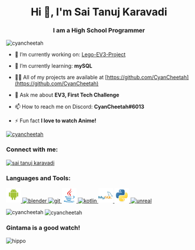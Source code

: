 <h1 align="center">Hi 👋, I'm Sai Tanuj Karavadi</h1>
<h3 align="center">I am a High School Programmer</h3>

<p align="left"> <img src="https://komarev.com/ghpvc/?username=cyancheetah&label=Profile%20views&color=0e75b6&style=flat" alt="cyancheetah" /> </p>



- 🔭 I’m currently working on: [Lego-EV3-Project](https://github.com/CyanCheetah/CyanBot)

- 🌱 I’m currently learning: **mySQL**

- 👨‍💻 All of my projects are available at [https://github.com/CyanCheetah](https://github.com/CyanCheetah)

- 💬 Ask me about **EV3, First Tech Challenge**

- 📫 How to reach me on Discord: **CyanCheetah#6013**

- ⚡ Fun fact **I love to watch Anime!**

<p align="left"> <a href="https://github.com/ryo-ma/github-profile-trophy"><img src="https://github-profile-trophy.vercel.app/?username=cyancheetah" alt="cyancheetah" /></a> </p>

<h3 align="left">Connect with me:</h3>
<p align="left">
<a href="https://www.linkedin.com/in/sai-tanuj-karavadi-0b6b54265/" target="blank"><img align="center" src="https://raw.githubusercontent.com/rahuldkjain/github-profile-readme-generator/master/src/images/icons/Social/linked-in-alt.svg" alt="sai tanuj karavadi" height="30" width="40" /></a>
</p>

<h3 align="left">Languages and Tools:</h3>
<p align="left"> <a href="https://developer.android.com" target="_blank" rel="noreferrer"> <img src="https://raw.githubusercontent.com/devicons/devicon/master/icons/android/android-original-wordmark.svg" alt="android" width="40" height="40"/> </a> <a href="https://www.blender.org/" target="_blank" rel="noreferrer"> <img src="https://download.blender.org/branding/community/blender_community_badge_white.svg" alt="blender" width="40" height="40"/> </a> <a href="https://git-scm.com/" target="_blank" rel="noreferrer"> <img src="https://www.vectorlogo.zone/logos/git-scm/git-scm-icon.svg" alt="git" width="40" height="40"/> </a> <a href="https://www.java.com" target="_blank" rel="noreferrer"> <img src="https://raw.githubusercontent.com/devicons/devicon/master/icons/java/java-original.svg" alt="java" width="40" height="40"/> </a> <a href="https://kotlinlang.org" target="_blank" rel="noreferrer"> <img src="https://www.vectorlogo.zone/logos/kotlinlang/kotlinlang-icon.svg" alt="kotlin" width="40" height="40"/> </a> <a href="https://www.mysql.com/" target="_blank" rel="noreferrer"> <img src="https://raw.githubusercontent.com/devicons/devicon/master/icons/mysql/mysql-original-wordmark.svg" alt="mysql" width="40" height="40"/> </a> <a href="https://www.python.org" target="_blank" rel="noreferrer"> <img src="https://raw.githubusercontent.com/devicons/devicon/master/icons/python/python-original.svg" alt="python" width="40" height="40"/> </a> <a href="https://unrealengine.com/" target="_blank" rel="noreferrer"> <img src="https://raw.githubusercontent.com/kenangundogan/fontisto/036b7eca71aab1bef8e6a0518f7329f13ed62f6b/icons/svg/brand/unreal-engine.svg" alt="unreal" width="40" height="40"/> </a> </p>

<p><img align="left" src="https://github-readme-stats.vercel.app/api/top-langs?username=cyancheetah&show_icons=true&locale=en&layout=compact" alt="cyancheetah" /></p>

<p>&nbsp;<img align="center" src="https://github-readme-stats.vercel.app/api?username=cyancheetah&show_icons=true&locale=en" alt="cyancheetah" /></p>

### Gintama is a good watch!
![hippo](https://i.pinimg.com/originals/ba/3e/74/ba3e74fca9813417524309b7d89c5f2f.gif)


<!--
**CyanCheetah/CyanCheetah** is a ✨ _special_ ✨ repository because its `README.md` (this file) appears on your GitHub profile.

Here are some ideas to get you started:

- 🔭 I’m currently working on ...
- 🌱 I’m currently learning ...
- 👯 I’m looking to collaborate on ...
- 🤔 I’m looking for help with ...
- 💬 Ask me about ...
- 📫 How to reach me: ...
- 😄 Pronouns: ...
- ⚡ Fun fact: ...
-->
